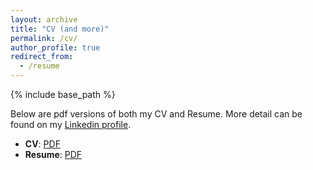 ```yaml
---
layout: archive
title: "CV (and more)"
permalink: /cv/
author_profile: true
redirect_from:
  - /resume
---
```


{% include base_path %}

Below are pdf versions of both my CV and Resume. More detail can be found on my [Linkedin profile](https://www.linkedin.com/in/antonysikorski/).
- **CV**: [PDF](https://antonyxsik.github.io/files/Sikorski-CV.pdf)
- **Resume**: [PDF](https://antonyxsik.github.io/files/Sikorski-Resume.pdf)

